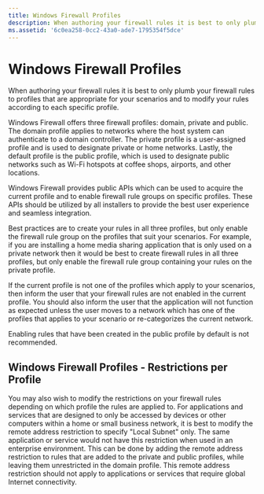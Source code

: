 ```yaml
---
title: Windows Firewall Profiles
description: When authoring your firewall rules it is best to only plumb your firewall rules to profiles that are appropriate for your scenarios and to modify your rules according to each specific profile.
ms.assetid: '6c0ea258-0cc2-43a0-ade7-1795354f5dce'
---
```


# Windows Firewall Profiles

When authoring your firewall rules it is best to only plumb your firewall rules to profiles that are appropriate for your scenarios and to modify your rules according to each specific profile.

Windows Firewall offers three firewall profiles: domain, private and public. The domain profile applies to networks where the host system can authenticate to a domain controller. The private profile is a user-assigned profile and is used to designate private or home networks. Lastly, the default profile is the public profile, which is used to designate public networks such as Wi-Fi hotspots at coffee shops, airports, and other locations.

Windows Firewall provides public APIs which can be used to acquire the current profile and to enable firewall rule groups on specific profiles. These APIs should be utilized by all installers to provide the best user experience and seamless integration.

Best practices are to create your rules in all three profiles, but only enable the firewall rule group on the profiles that suit your scenarios. For example, if you are installing a home media sharing application that is only used on a private network then it would be best to create firewall rules in all three profiles, but only enable the firewall rule group containing your rules on the private profile.

If the current profile is not one of the profiles which apply to your scenarios, then inform the user that your firewall rules are not enabled in the current profile. You should also inform the user that the application will not function as expected unless the user moves to a network which has one of the profiles that applies to your scenario or re-categorizes the current network.

Enabling rules that have been created in the public profile by default is not recommended.

## Windows Firewall Profiles - Restrictions per Profile

You may also wish to modify the restrictions on your firewall rules depending on which profile the rules are applied to. For applications and services that are designed to only be accessed by devices or other computers within a home or small business network, it is best to modify the remote address restriction to specify "Local Subnet" only. The same application or service would not have this restriction when used in an enterprise environment. This can be done by adding the remote address restriction to rules that are added to the private and public profiles, while leaving them unrestricted in the domain profile. This remote address restriction should not apply to applications or services that require global Internet connectivity.

 

 




